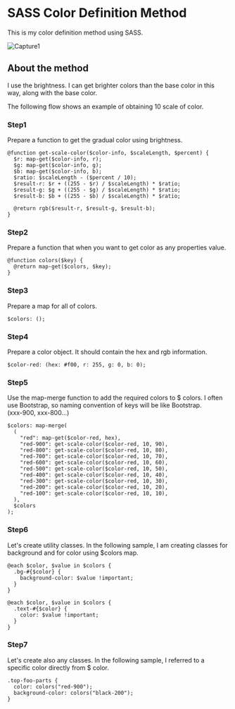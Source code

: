 # SASS Color Definition Method
This is my color definition method using SASS.

![Capture1](https://github.com/masa-sumioto/sass-color-definition-method/blob/master/src/images/common/capture-1.png)

## About the method
I use the brightness. I can get brighter colors than the base color in this way, along with the base color.

The following flow shows an example of obtaining 10 scale of color.

### Step1
Prepare a function to get the gradual color using brightness.
```
@function get-scale-color($color-info, $scaleLength, $percent) {
  $r: map-get($color-info, r);
  $g: map-get($color-info, g);
  $b: map-get($color-info, b);
  $ratio: $scaleLength - ($percent / 10);
  $result-r: $r + ((255 - $r) / $scaleLength) * $ratio;
  $result-g: $g + ((255 - $g) / $scaleLength) * $ratio;
  $result-b: $b + ((255 - $b) / $scaleLength) * $ratio;

  @return rgb($result-r, $result-g, $result-b);
}
```

### Step2
Prepare a function that when you want to get color as any properties value.
```
@function colors($key) {
  @return map-get($colors, $key);
}
```

### Step3
Prepare a map for all of colors.
```
$colors: ();
```

### Step4
Prepare a color object. 
It should contain the hex and rgb information.
```
$color-red: (hex: #f00, r: 255, g: 0, b: 0);
```

### Step5
Use the map-merge function to add the required colors to $ colors. I often use Bootstrap, so naming convention of keys will be like Bootstrap.  
(xxx-900, xxx-800...)
```
$colors: map-merge(
  (
    "red": map-get($color-red, hex),
    "red-900": get-scale-color($color-red, 10, 90),
    "red-800": get-scale-color($color-red, 10, 80),
    "red-700": get-scale-color($color-red, 10, 70),
    "red-600": get-scale-color($color-red, 10, 60),
    "red-500": get-scale-color($color-red, 10, 50),
    "red-400": get-scale-color($color-red, 10, 40),
    "red-300": get-scale-color($color-red, 10, 30),
    "red-200": get-scale-color($color-red, 10, 20),
    "red-100": get-scale-color($color-red, 10, 10),
  ),
  $colors
);
```

### Step6
Let's create utility classes. In the following sample, I am creating classes for background and for color using $colors map.
```
@each $color, $value in $colors {
  .bg-#{$color} {
    background-color: $value !important;
  }
}

@each $color, $value in $colors {
  .text-#{$color} {
    color: $value !important;
  }
}
```

### Step7
Let's create also any classes. In the following sample, I referred to a specific color directly from $ color.
```
.top-foo-parts {
  color: colors("red-900");
  background-color: colors("black-200");
}
```

